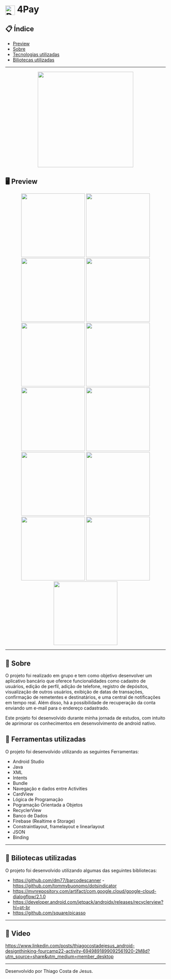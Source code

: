 

# <img align="center" alt="Daniel-HTML" height="30" width="30" src="https://media.glassdoor.com/sqll/2609019/foursys-brasil-squarelogo-1559625206764.png"> 4Pay

<div align="center">
</div>

## 📋 Índice

- [Preview](#-Preview)
- [Sobre](#-Sobre)
- [Tecnologias utilizadas](#-Ferramentas-utilizadas)
- [Biliotecas utilizadas](#-Biliotecas-utilizadas)

---

<div align="center">

<img src="https://user-images.githubusercontent.com/93166095/217368872-16a045e3-8139-465c-8ccb-e3a8db211398.gif" width="300">


 </div>

## 🖥 Preview

<div align="center">

<img src="https://user-images.githubusercontent.com/93166095/217369155-9f24e4a0-ef9e-4185-b468-abf45dce894e.png" width="200">
<img src="https://user-images.githubusercontent.com/93166095/217369133-9e97b0e8-a077-4126-96f6-4d048c63f80f.png" width="200">
<img src="https://user-images.githubusercontent.com/93166095/217369123-bbfd8813-345c-4be5-83d9-243ebfa2a716.png" width="200">
<img src="https://user-images.githubusercontent.com/93166095/217369130-1c9d59d6-3456-4f1a-add7-248964535a46.png" width="200">
<img src="https://user-images.githubusercontent.com/93166095/217369145-41dfec1d-2c7a-45a7-8330-a47f5da04775.png" width="200">
<img src="https://user-images.githubusercontent.com/93166095/217369129-a614564f-ff11-427f-bb88-0fdbad012c95.png" width="200">
<img src="https://user-images.githubusercontent.com/93166095/217369158-2b3c0cdf-78ae-4036-8124-708ae9aba148.png" width="200">
<img src="https://user-images.githubusercontent.com/93166095/217369141-35197e72-1095-4500-ab72-64eaa6e83381.png" width="200">
<img src="https://user-images.githubusercontent.com/93166095/217369126-55714ed5-0b1e-4591-8843-1bb89252f74a.png" width="200">
<img src="https://user-images.githubusercontent.com/93166095/217369152-b7cb7a7f-93cc-4afb-a153-2f93f2c1df22.png" width="200">
<img src="https://user-images.githubusercontent.com/93166095/217369147-d44ff926-cc25-416f-8b99-0fcb033d10c3.png" width="200">
<img src="https://user-images.githubusercontent.com/93166095/217369125-2628e38d-00ec-44cd-9d5a-9b345fc94c22.png" width="200">
<img src="https://user-images.githubusercontent.com/93166095/217369140-95b7e03b-8526-458b-8966-c1dbdba4b786.png" width="200">



</div>

---

## 📖 Sobre

O projeto foi realizado em grupo e tem como objetivo desenvolver um aplicativo bancário que oferece funcionalidades como cadastro de usuários, edição de perfil, adição de telefone, registro de depósitos, visualização de outros usuários, exibição de datas de transações, confirmação de remetentes e destinatários, e uma central de notificações em tempo real. Além disso, há a possibilidade de recuperação da conta enviando um e-mail para o endereço cadastrado.

Este projeto foi desenvolvido durante minha jornada de estudos, com intuito de aprimorar os conhecimentos em desenvolvimento de android nativo.


## 🚀 Ferramentas utilizadas

O projeto foi desenvolvido utilizando as seguintes Ferramentas:

- Android Studio
- Java
- XML
- Intents
- Bundle
- Navegação e dados entre Activities
- CardView
- Lógica de Programação
- Pogramação Orientada a Objetos
- RecyclerView
- Banco de Dados
- Firebase (Realtime e Storage)
- Constraintlayout, framelayout e linearlayout
- JSON
- Binding



---

## 🚀 Biliotecas utilizadas

O projeto foi desenvolvido utilizando algumas das seguintes bibliotecas:

- https://github.com/dm77/barcodescanner
-https://github.com/tommybuonomo/dotsindicator
- https://mvnrepository.com/artifact/com.google.cloud/google-cloud-dialogflow/2.1.0
- https://developer.android.com/jetpack/androidx/releases/recyclerview?hl=pt-br
- https://github.com/square/picasso


---

## 🚀 Video
https://www.linkedin.com/posts/thiagocostadejesus_android-designthinking-fourcamp22-activity-6949891899092561920-2M8d?utm_source=share&utm_medium=member_desktop

---

Desenvolvido por Thiago Costa de Jesus.
